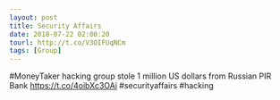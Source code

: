 ```yaml
---
layout: post
title: Security Affairs
date: 2018-07-22 02:00:20
tourl: http://t.co/V3OIFUqNCm
tags: [Group]
---
```

#MoneyTaker hacking group stole 1 million US dollars from Russian PIR Bank
https://t.co/4oibXc3OAi
#securityaffairs #hacking